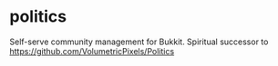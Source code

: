 # politics
Self-serve community management for Bukkit. Spiritual successor to https://github.com/VolumetricPixels/Politics
